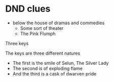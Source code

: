 # DND clues

* below the house of dramas and commedies
  * Some sort of theater
  * The Pink Flumph

Three keys

The keys are three different natures

* The first is the smile of Selun, The Silver Lady
* The second is of exploding flame
* And the third is a cask of dwarven pride
